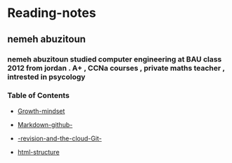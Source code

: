# Reading-notes
## nemeh abuzitoun

### nemeh abuzitoun studied computer engineering at BAU class 2012 from jordan . A+ , CCNa courses , private maths teacher , intrested in psycology

<div style="background-image: url('img_girl.jpg');">

###  **Table of Contents**
- [Growth-mindset ]( https://nemeh-abuzitoun.github.io/Growth-mindset/)  

- [Markdown-github-](https://nemeh-abuzitoun.github.io/Markdown-github-/) 
 
- [-revision-and-the-cloud-Git-](https://nemeh-abuzitoun.github.io/-revision-and-the-cloud-Git-/)  

- [html-structure](https://nemeh-abuzitoun.github.io/html-structure/)  


